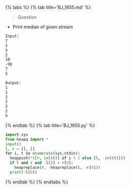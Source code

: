 {% tabs %}
{% tab title='BJ_1655.md' %}

> Question

* Print median of given stream

```txt
Input:
7
1
5
2
10
-99
7
5

Output:
1
1
2
2
2
2
5
```

{% endtab %}
{% tab title='BJ_1655.py' %}

```py
import sys
from heapq import *
input()
l, r = [], []
for i, t in enumerate(sys.stdin):
  heappush(*([r, int(t)] if i % 2 else [l, -int(t)]))
  if l and r and -l[0] > r[0]:
    heapreplace(r, -heapreplace(l, -r[0]))
  print(-l[0])
```

{% endtab %}
{% endtabs %}
